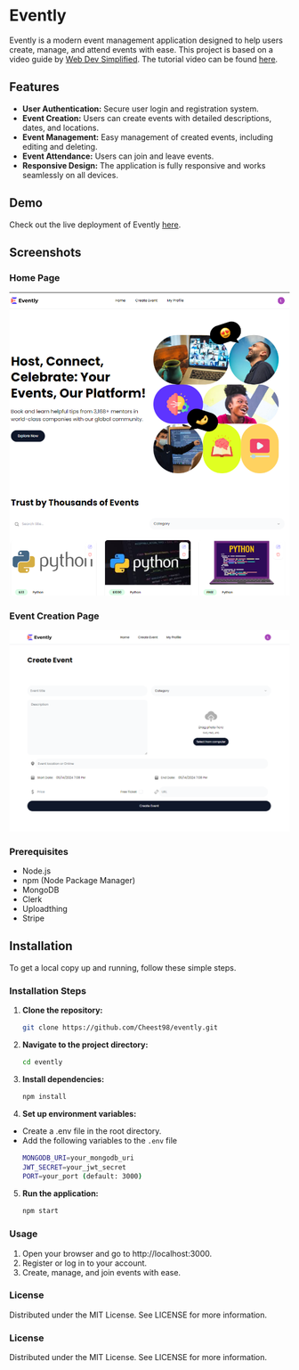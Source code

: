 # Evently

Evently is a modern event management application designed to help users create, manage, and attend events with ease. This project is based on a video guide by [Web Dev Simplified](https://www.youtube.com/channel/UCFbNIlppjAuEX4znoulh0Cw). The tutorial video can be found [here](https://www.youtube.com/watch?v=zgGhzuBZOQg).

## Features

- **User Authentication:** Secure user login and registration system.
- **Event Creation:** Users can create events with detailed descriptions, dates, and locations.
- **Event Management:** Easy management of created events, including editing and deleting.
- **Event Attendance:** Users can join and leave events.
- **Responsive Design:** The application is fully responsive and works seamlessly on all devices.

## Demo

Check out the live deployment of Evently [here](https://evently-kappa-sage.vercel.app/).

## Screenshots

### Home Page
![Home Page](./public/assets/homepage.png)




### Event Creation Page
![Event Creation Page](./public/assets/event.png)

### Prerequisites

- Node.js
- npm (Node Package Manager)
- MongoDB
- Clerk
- Uploadthing 
- Stripe


## Installation

To get a local copy up and running, follow these simple steps.

### Installation Steps

1. **Clone the repository:**
   ```sh
   git clone https://github.com/Cheest98/evently.git

2. **Navigate to the project directory:**
   ```sh
   cd evently

3. **Install dependencies:**
   ```sh
   npm install
   
4. **Set up environment variables:**
 - Create a .env file in the root directory.
 - Add the following variables to the `.env` file
   ```sh
   MONGODB_URI=your_mongodb_uri
   JWT_SECRET=your_jwt_secret
   PORT=your_port (default: 3000)

5. **Run the application:**
   ```sh
   npm start
   
### Usage

1. Open your browser and go to http://localhost:3000.
2. Register or log in to your account.
3. Create, manage, and join events with ease.


### License
Distributed under the MIT License. See LICENSE for more information.



### License
Distributed under the MIT License. See LICENSE for more information.